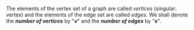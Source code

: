 The elements of the vertex set of a graph are called *vertices* (singular: vertex) and the elements of the edge set are called *edges*. We shall denote the ***number of vertices*** by "***v***" and the ***number of edges*** by "***e***".